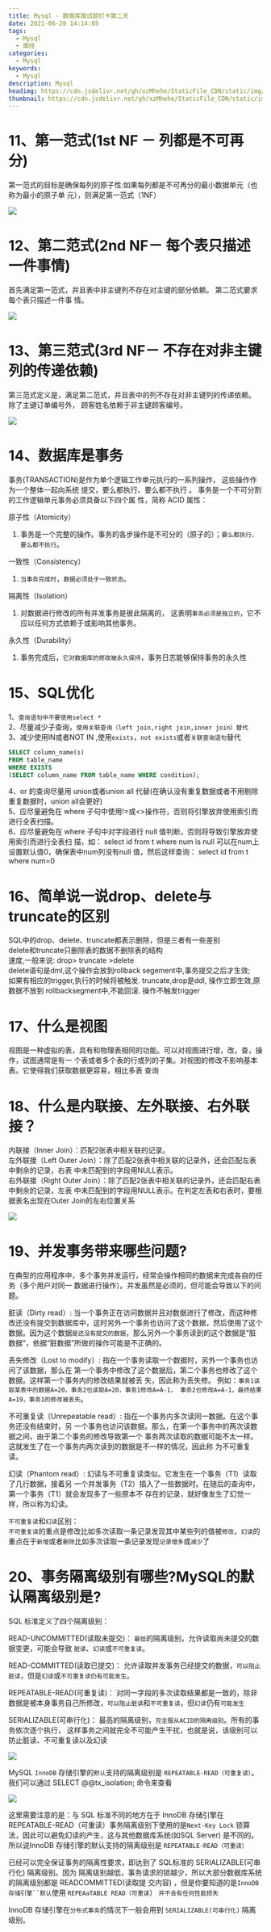 ```yaml
---
title: Mysql - 数据库面试题打卡第二天
date: 2021-06-20 14:14:05
tags:
  - Mysql
  - 面经
categories:
  - Mysql
keywords:
  - Mysql
description: Mysql
headimg: https://cdn.jsdelivr.net/gh/xzMhehe/StaticFile_CDN/static/img/20210625092259.png
thumbnail: https://cdn.jsdelivr.net/gh/xzMhehe/StaticFile_CDN/static/img/20210625092259.png
---
```


# 11、第一范式(1st NF － 列都是不可再分)
第一范式的目标是确保每列的原子性:如果每列都是不可再分的最小数据单元（也称为最小的原子单 元），则满足第一范式（1NF）

![](https://cdn.jsdelivr.net/gh/xzMhehe/StaticFile_CDN/static/img/1nf.png)

# 12、第二范式(2nd NF－ 每个表只描述一件事情)
首先满足第一范式，并且表中非主键列不存在对主键的部分依赖。 第二范式要求每个表只描述一件事 情。

![](https://cdn.jsdelivr.net/gh/xzMhehe/StaticFile_CDN/static/img/2nf.png)

# 13、第三范式(3rd NF－ 不存在对非主键列的传递依赖)
第三范式定义是，满足第二范式，并且表中的列不存在对非主键列的传递依赖。 除了主键订单编号外， 顾客姓名依赖于非主键顾客编号。

![](https://cdn.jsdelivr.net/gh/xzMhehe/StaticFile_CDN/static/img/3nf.png)

# 14、数据库是事务
事务(TRANSACTION)是作为单个逻辑工作单元执行的一系列操作， 这些操作作为一个整体一起向系统 提交，要么都执行、要么都不执行 。 事务是一个不可分割的工作逻辑单元事务必须具备以下四个属 性，简称 ACID 属性：

原子性（Atomicity）
1. 事务是一个完整的操作。事务的各步操作是不可分的（原子的）；`要么都执行，要么都不执行`。

一致性（Consistency）
1. `当事务完成时`，`数据必须处于一致状态`。

隔离性（Isolation）
1. 对数据进行修改的所有并发事务是彼此隔离的， 这表明`事务必须是独立的`，它不应以任何方式依赖于或影响其他事务。

永久性（Durability）
1. 事务完成后，`它对数据库的修改被永久保持`，事务日志能够保持事务的永久性

# 15、SQL优化

1、`查询语句中不要使用select *`        
2、尽量减少子查询，`使用关联查询（left join,right join,inner join）替代`         
3、减少使用IN或者NOT IN ,使用`exists`，`not exists`或者`关联查询语句`替代  
```sql
SELECT column_name(s)
FROM table_name
WHERE EXISTS
(SELECT column_name FROM table_name WHERE condition);
```       
4、or 的查询尽量用 union或者union all 代替(在确认没有重复数据或者不用剔除重复数据时，union all会更好)         
5、应尽量避免在 where 子句中使用!=或<>操作符，否则将引擎放弃使用索引而进行全表扫描。         
6、应尽量避免在 where 子句中对字段进行 null 值判断，否则将导致引擎放弃使用索引而进行全表扫 描，如： select id from t where num is null 可以在num上设置默认值0，确保表中num列没有null 值，然后这样查询： select id from t where num=0      

# 16、简单说一说drop、delete与truncate的区别
SQL中的drop、delete、truncate都表示删除，但是三者有一些差别         
delete和truncate只删除表的数据不删除表的结构         
速度,一般来说: drop> truncate >delete         
delete语句是dml,这个操作会放到rollback segement中,事务提交之后才生效;         
如果有相应的trigger,执行的时候将被触发. truncate,drop是ddl, 操作立即生效,原数据不放到 rollbacksegment中,不能回滚. 操作不触发trigger   

# 17、什么是视图
视图是一种虚拟的表，具有和物理表相同的功能。可以对视图进行增，改，查，操作，试图通常是有一 个表或者多个表的行或列的子集。对视图的修改不影响基本表。它使得我们获取数据更容易，相比多表 查询

# 18、什么是内联接、左外联接、右外联接？
内联接（Inner Join）：匹配2张表中相关联的记录。          
左外联接（Left Outer Join）：除了匹配2张表中相关联的记录外，还会匹配左表中剩余的记录，右表 中未匹配到的字段用NULL表示。         
右外联接（Right Outer Join）：除了匹配2张表中相关联的记录外，还会匹配右表中剩余的记录，左表 中未匹配到的字段用NULL表示。在判定左表和右表时，要根据表名出现在Outer Join的左右位置关系     

![](https://cdn.jsdelivr.net/gh/xzMhehe/StaticFile_CDN/static/img/join.png)

# 19、并发事务带来哪些问题?
在典型的应用程序中，多个事务并发运行，经常会操作相同的数据来完成各自的任务（多个用户对同一 数据进行操作）。并发虽然是必须的，但可能会导致以下的问题。

脏读（Dirty read）: 当一个事务正在访问数据并且对数据进行了修改，而这种修改还没有提交到数据库中，这时另外一个事务也访问了这个数据，然后使用了这个数据。因为这个数据`是还没有提交的数据`，那么另外一个事务读到的这个数据是“脏数据”，依据“脏数据”所做的操作可能是不正确的。

丢失修改（Lost to modify）: 指在一个事务读取一个数据时，另外一个事务也访问了该数据，那么在 第一个事务中修改了这个数据后，第二个事务也修改了这个数据。这样第一个事务内的修改结果就被丢 失，因此称为丢失修。 例如：`事务1读取某表中的数据A=20，事务2也读取A=20，事务1修改A=A-1， 事务2也修改A=A-1，最终结果A=19，事务1的修改被丢失`。

不可重复读（Unrepeatable read）: 指在一个事务内多次读同一数据。在这个事务还没有结束时，另 一个事务也访问该数据。那么，在第一个事务中的两次读数据之间，由于第二个事务的修改导致第一个 事务两次读取的数据可能不太一样。这就发生了在一个事务内两次读到的数据是不一样的情况，因此称 为不可重复读。

幻读（Phantom read）: 幻读与不可重复读类似。它发生在一个事务（T1）读取了几行数据，接着另 一个并发事务（T2）插入了一些数据时。在随后的查询中，第一个事务（T1）就会发现多了一些原本不 存在的记录，就好像发生了幻觉一样，所以称为幻读。

`不可重复读`和`幻读`区别：                       
`不可重复读`的重点是修改比如多次读取一条记录发现其中某些列的值被`修改`，`幻读`的重点在于`新增`或者`删除`比如多次读取一条记录发现`记录增多`或`减少`了

# 20、事务隔离级别有哪些?MySQL的默认隔离级别是?
SQL 标准定义了四个隔离级别：

READ-UNCOMMITTED(读取未提交)： `最低`的隔离级别，允许读取尚未提交的数据变更，可能会导致 `脏读`、`幻读`或`不可重复读`。

READ-COMMITTED(读取已提交)： 允许读取并发事务已经提交的数据，`可以阻止脏读`，但是`幻读`或`不可重复读仍有可能发生`。

REPEATABLE-READ(可重复读)： 对同一字段的多次读取结果都是一致的，除非数据是被本身事务自己所修改，`可以阻止脏读`和`不可重复读`，但`幻读`仍有`可能发生`

SERIALIZABLE(可串行化)： 最高的隔离级别，`完全服从ACID的隔离级别`。所有的事务依次逐个执行， 这样事务之间就完全不可能产生干扰，也就是说，该级别可以防止脏读、不可重复读以及幻读

![](https://cdn.jsdelivr.net/gh/xzMhehe/StaticFile_CDN/static/img/mysqlgl.png)

MySQL `InnoDB` 存储引擎的`默认`支持的隔离级别是 `REPEATABLE-READ（可重复读）`。我们可以通过 SELECT @@tx_isolation; 命令来查看

![](https://cdn.jsdelivr.net/gh/xzMhehe/StaticFile_CDN/static/img/isola.png)

这里需要注意的是：与 SQL 标准不同的地方在于 InnoDB 存储引擎在 REPEATABLE-READ（可重读）事务隔离级别下使用的是`Next-Key Lock` 锁算法，因此可以避免幻读的产生，这与其他数据库系统(如SQL Server) 是不同的。所以说InnoDB 存储引擎的默认支持的隔离级别是 `REPEATABLE-READ（可重读）`

已经可以完全保证事务的隔离性要求，即达到了 SQL标准的 SERIALIZABLE(可串行化) 隔离级别。因为 隔离级别越低，事务请求的锁越少，所以大部分数据库系统的隔离级别都是 READCOMMITTED(读取提 交内容) ，但是你要知道的是`InnoDB 存储引擎``默认`使用 `REPEAaTABLE READ（可重读`） `并不会有任何性能损失`

InnoDB 存储引擎在`分布式事务`的情况下一般会用到 `SERIALIZABLE(可串行化)` 隔离级别。


